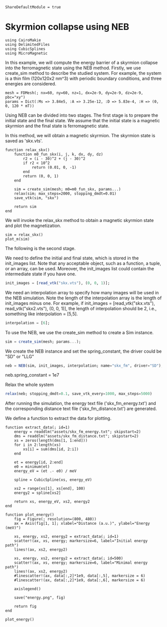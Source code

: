 ```@meta
ShareDefaultModule = true
```

# Skyrmion collapse using NEB

````@example
using CairoMakie
using DelimitedFiles
using CubicSplines
using MicroMagnetic
````

In this example, we will compute the energy barrier of a skyrmion collapse into the ferromagnetic state using the NEB method.
Firstly, we use create_sim method to describe the studied system. For example, the system is a thin film (120x120x2 nm^3)
with periodic boundary conditions, and three energies are considered.

````@example
mesh = FDMesh(; nx=60, ny=60, nz=1, dx=2e-9, dy=2e-9, dz=2e-9, pbc="xy")
params = Dict(:Ms => 3.84e5, :A => 3.25e-12, :D => 5.83e-4, :H => (0, 0, 120 * mT))
````

Using NEB can be divided into two stages. The first stage is to prepare the initial state and the final state. We assume that
the initial state is a magnetic skyrmion and the final state is ferromagnetic state.

In this method, we will obtain a magnetic skyrmion. The skyrmion state is saved as 'skx.vts'.

````@example
function relax_skx()
    function m0_fun_skx(i, j, k, dx, dy, dz)
        r2 = (i - 30)^2 + (j - 30)^2
        if r2 < 10^2
            return (0.01, 0, -1)
        end
        return (0, 0, 1)
    end

    sim = create_sim(mesh; m0=m0_fun_skx, params...)
    relax(sim; max_steps=2000, stopping_dmdt=0.01)
    save_vtk(sim, "skx")

    return sim
end
````

We will invoke the relax_skx method to obtain a magnetic skyrmion state and plot the magnetization.

````@example 
sim = relax_skx()
plot_m(sim)
````

The following is the second stage.

We need to define the initial and final state, which is stored in the init\_images list.
Note that any acceptable object, such as a function, a tuple, or an array, can be used.
Moreover, the init\_images list could contain the intermediate state if you have one.

```julia
init_images = [read_vtk("skx.vts"), (0, 0, 1)];
```

We need an interpolation array to specify how many images will be used in the NEB simulation.
Note the length of the interpolation array is the length of init\_images minus one. For example,
if init\_images = [read_vtk("skx.vts"), read_vtk("skx2.vts"), (0, 0, 1)], the length of interpolation should be 2,
i.e., something like interpolation = [5,5].

```julia 
interpolation = [6];
```

To use the NEB, we use the create_sim method to create a Sim instance.

```julia 
sim = create_sim(mesh; params...);
```

We create the NEB instance and set the spring_constant, the driver could be "SD" or "LLG"

```julia 
neb = NEB(sim, init_images, interpolation; name="skx_fm", driver="SD");
````

neb.spring_constant = 1e7

Relax the whole system

```julia
relax(neb; stopping_dmdt=0.1, save_vtk_every=1000, max_steps=5000)
```

After running the simulation, the energy text file ('skx_fm_energy.txt') and the corresponding
distance text file ('skx_fm_distance.txt') are generated.

We define a function to extract the data for plotting.

````@example 
function extract_data(; id=1)
    energy = readdlm("assets/skx_fm_energy.txt"; skipstart=2)
    dms = readdlm("assets/skx_fm_distance.txt"; skipstart=2)
    xs = zeros(length(dms[1, 1:end]))
    for i in 2:length(xs)
        xs[i] = sum(dms[id, 2:i])
    end

    et = energy[id, 2:end]
    e0 = minimum(et)
    energy_eV = (et .- e0) / meV

    spline = CubicSpline(xs, energy_eV)

    xs2 = range(xs[1], xs[end], 100)
    energy2 = spline[xs2]

    return xs, energy_eV, xs2, energy2
end

function plot_energy()
    fig = Figure(; resolution=(800, 480))
    ax = Axis(fig[1, 1]; xlabel="Distance (a.u.)", ylabel="Energy (meV)")

    xs, energy, xs2, energy2 = extract_data(; id=1)
    scatter!(ax, xs, energy; markersize=6, label="Initial energy path")
    lines!(ax, xs2, energy2)

    xs, energy, xs2, energy2 = extract_data(; id=500)
    scatter!(ax, xs, energy; markersize=6, label="Minimal energy path")
    lines!(ax, xs2, energy2)
    #linescatter!(ax, data[:,2]*1e9, data[:,5], markersize = 6)
    #linescatter!(ax, data[:,2]*1e9, data[:,6], markersize = 6)

    axislegend()

    save("energy.png", fig)

    return fig
end

plot_energy()
````


